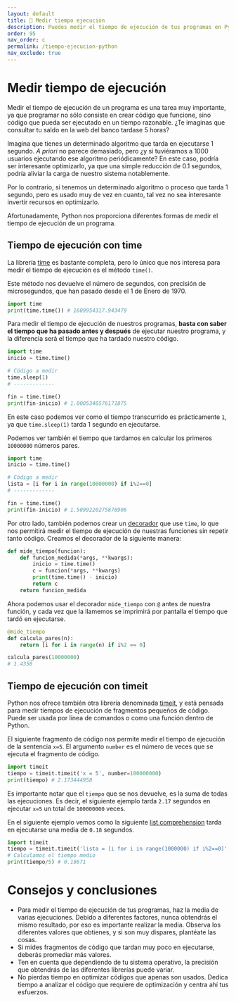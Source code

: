 ```yaml
---
layout: default
title: 📙 Medir tiempo ejecución
description: Puedes medir el tiempo de ejecución de tus programas en Python de diferentes maneras. Para fragmentos de código pequeños puedes usar timeit y para más largos time. Ambos paquetes vienen por defecto con Python.
order: 95
nav_order: c
permalink: /tiempo-ejecucion-python
nav_exclude: true
---
```


# Medir tiempo de ejecución

Medir el tiempo de ejecución de un programa es una tarea muy importante, ya que programar no sólo consiste en crear código que funcione, sino código que pueda ser ejecutado en un tiempo razonable. ¿Te imaginas que consultar tu saldo en la web del banco tardase 5 horas?

Imagina que tienes un determinado algoritmo que tarda en ejecutarse 1 segundo. *A priori* no parece demasiado, pero ¿y si tuviéramos a 1000 usuarios ejecutando ese algoritmo periódicamente? En este caso, podría ser interesante optimizarlo, ya que una simple reducción de 0.1 segundos, podría aliviar la carga de nuestro sistema notablemente.

Por lo contrario, si tenemos un determinado algoritmo o proceso que tarda 1 segundo, pero es usado muy de vez en cuanto, tal vez no sea interesante invertir recursos en optimizarlo.

Afortunadamente, Python nos proporciona diferentes formas de medir el tiempo de ejecución de un programa.

## Tiempo de ejecución con time

La librería [time](https://docs.python.org/3/library/time.html) es bastante completa, pero lo único que nos interesa para medir el tiempo de ejecución es el método `time()`.

Este método nos devuelve el número de segundos, con precisión de microsegundos, que han pasado desde el 1 de Enero de 1970.

```python
import time
print(time.time()) # 1609954317.943479
```

Para medir el tiempo de ejecución de nuestros programas, **basta con saber el tiempo que ha pasado antes y después** de ejecutar nuestro programa, y la diferencia será el tiempo que ha tardado nuestro código.

```python
import time
inicio = time.time()

# Código a medir
time.sleep(1)
# -------------

fin = time.time()
print(fin-inicio) # 1.0005340576171875
```

En este caso podemos ver como el tiempo transcurrido es prácticamente `1`, ya que `time.sleep(1)` tarda 1 segundo en ejecutarse.

Podemos ver también el tiempo que tardamos en calcular los primeros `10000000` números pares.

```python
import time
inicio = time.time()

# Código a medir
lista = [i for i in range(10000000) if i%2==0]
# -------------

fin = time.time()
print(fin-inicio) # 1.5099220275878906
```

Por otro lado, también podemos crear un [decorador](/decoradores-python) que use `time`, lo que nos permitirá medir el tiempo de ejecución de nuestras funciones sin repetir tanto código. Creamos el decorador de la siguiente manera:

```python
def mide_tiempo(funcion):
    def funcion_medida(*args, **kwargs):
        inicio = time.time()
        c = funcion(*args, **kwargs)
        print(time.time() - inicio)
        return c
    return funcion_medida
```

Ahora podemos usar el decorador `mide_tiempo` con `@` antes de nuestra función, y cada vez que la llamemos se imprimirá por pantalla el tiempo que tardó en ejecutarse.

```python
@mide_tiempo
def calcula_pares(n):
    return [i for i in range(n) if i%2 == 0]

calcula_pares(10000000)
# 1.4356
```

## Tiempo de ejecución con timeit

Python nos ofrece también otra librería denominada [timeit](https://docs.python.org/3/library/timeit.html), y está pensada para medir tiempos de ejecución de fragmentos pequeños de código. Puede ser usada por línea de comandos o como una función dentro de Python.

El siguiente fragmento de código nos permite medir el tiempo de ejecución de la sentencia `x=5`. El argumento `number` es el número de veces que se ejecuta el fragmento de código.

```python
import timeit
tiempo = timeit.timeit('x = 5', number=100000000)
print(tiempo) # 2.173444958
```

Es importante notar que el `tiempo` que se nos devuelve, es la suma de todas las ejecuciones. Es decir, el siguiente ejemplo tarda `2.17` segundos en ejecutar `x=5` un total de `100000000` veces.

En el siguiente ejemplo vemos como la siguiente [list comprehension](/list-comprehension-python) tarda en ejecutarse una media de `0.18` segundos.

```python
import timeit
tiempo = timeit.timeit('lista = [i for i in range(1000000) if i%2==0]', number=5)
# Calculamos el tiempo medio
print(tiempo/5) # 0.18671
```

# Consejos y conclusiones

* Para medir el tiempo de ejecución de tus programas, haz la media de varias ejecuciones. Debido a diferentes factores, nunca obtendrás el mismo resultado, por eso es importante realizar la media. Observa los diferentes valores que obtienes, y si son muy dispares, plantéate las cosas.
* Si mides fragmentos de código que tardan muy poco en ejecutarse, deberás promediar más valores.
* Ten en cuenta que dependiendo de tu sistema operativo, la precisión que obtendrás de las diferentes librerías puede variar.
* No pierdas tiempo en optimizar códigos que apenas son usados. Dedica tiempo a analizar el código que requiere de optimización y centra ahí tus esfuerzos.

